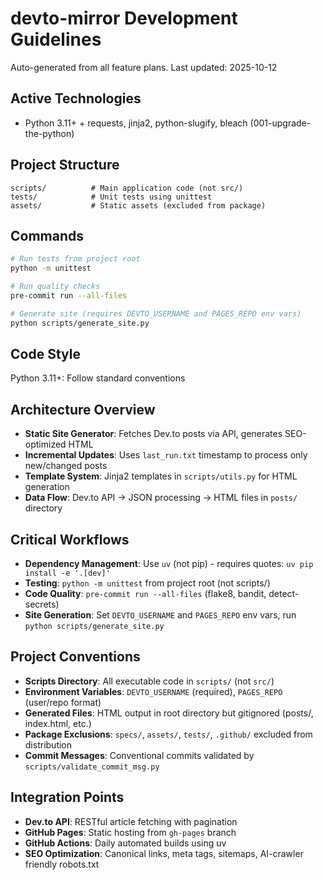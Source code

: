 # devto-mirror Development Guidelines

Auto-generated from all feature plans. Last updated: 2025-10-12

## Active Technologies
- Python 3.11+ + requests, jinja2, python-slugify, bleach (001-upgrade-the-python)

## Project Structure
```
scripts/          # Main application code (not src/)
tests/            # Unit tests using unittest
assets/           # Static assets (excluded from package)
```

## Commands
```bash
# Run tests from project root
python -m unittest

# Run quality checks
pre-commit run --all-files

# Generate site (requires DEVTO_USERNAME and PAGES_REPO env vars)
python scripts/generate_site.py
```

## Code Style
Python 3.11+: Follow standard conventions

## Architecture Overview
- **Static Site Generator**: Fetches Dev.to posts via API, generates SEO-optimized HTML
- **Incremental Updates**: Uses `last_run.txt` timestamp to process only new/changed posts
- **Template System**: Jinja2 templates in `scripts/utils.py` for HTML generation
- **Data Flow**: Dev.to API → JSON processing → HTML files in `posts/` directory

## Critical Workflows
- **Dependency Management**: Use `uv` (not pip) - requires quotes: `uv pip install -e '.[dev]'`
- **Testing**: `python -m unittest` from project root (not scripts/)
- **Code Quality**: `pre-commit run --all-files` (flake8, bandit, detect-secrets)
- **Site Generation**: Set `DEVTO_USERNAME` and `PAGES_REPO` env vars, run `python scripts/generate_site.py`

## Project Conventions
- **Scripts Directory**: All executable code in `scripts/` (not `src/`)
- **Environment Variables**: `DEVTO_USERNAME` (required), `PAGES_REPO` (user/repo format)
- **Generated Files**: HTML output in root directory but gitignored (posts/, index.html, etc.)
- **Package Exclusions**: `specs/`, `assets/`, `tests/`, `.github/` excluded from distribution
- **Commit Messages**: Conventional commits validated by `scripts/validate_commit_msg.py`

## Integration Points
- **Dev.to API**: RESTful article fetching with pagination
- **GitHub Pages**: Static hosting from `gh-pages` branch
- **GitHub Actions**: Daily automated builds using uv
- **SEO Optimization**: Canonical links, meta tags, sitemaps, AI-crawler friendly robots.txt

<!-- MANUAL ADDITIONS START -->
<!-- MANUAL ADDITIONS END -->
